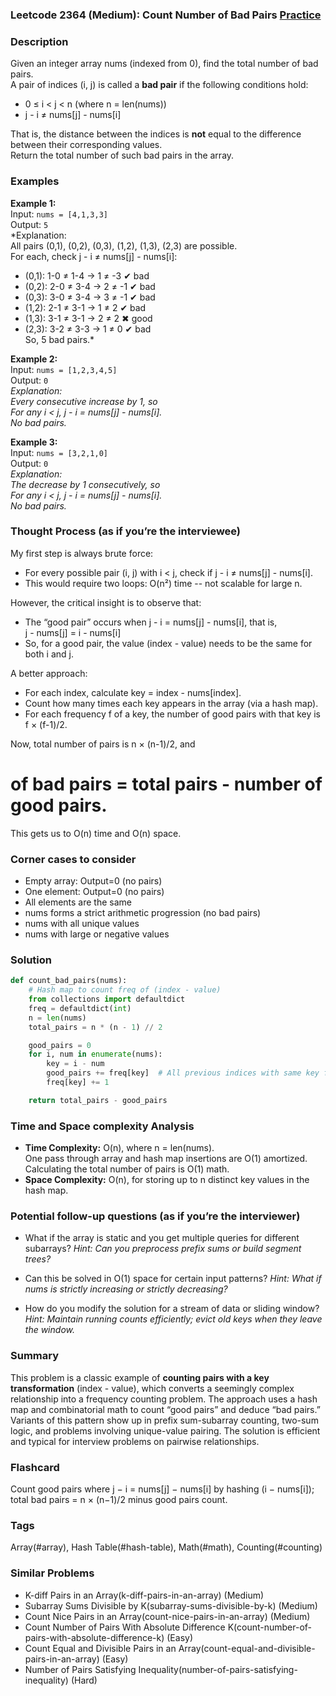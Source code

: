 ### Leetcode 2364 (Medium): Count Number of Bad Pairs [Practice](https://leetcode.com/problems/count-number-of-bad-pairs)

### Description  
Given an integer array nums (indexed from 0), find the total number of bad pairs.  
A pair of indices (i, j) is called a **bad pair** if the following conditions hold:
- 0 ≤ i < j < n (where n = len(nums))
- j - i ≠ nums[j] - nums[i]

That is, the distance between the indices is **not** equal to the difference between their corresponding values.  
Return the total number of such bad pairs in the array.

### Examples  

**Example 1:**  
Input: `nums = [4,1,3,3]`  
Output: `5`  
*Explanation:  
All pairs (0,1), (0,2), (0,3), (1,2), (1,3), (2,3) are possible.  
For each, check j - i ≠ nums[j] - nums[i]:  
- (0,1): 1-0 ≠ 1-4 → 1 ≠ -3 ✔ bad  
- (0,2): 2-0 ≠ 3-4 → 2 ≠ -1 ✔ bad  
- (0,3): 3-0 ≠ 3-4 → 3 ≠ -1 ✔ bad  
- (1,2): 2-1 ≠ 3-1 → 1 ≠ 2 ✔ bad  
- (1,3): 3-1 ≠ 3-1 → 2 ≠ 2 ✖ good  
- (2,3): 3-2 ≠ 3-3 → 1 ≠ 0 ✔ bad  
So, 5 bad pairs.*

**Example 2:**  
Input: `nums = [1,2,3,4,5]`  
Output: `0`  
*Explanation:  
Every consecutive increase by 1, so  
For any i < j, j - i = nums[j] - nums[i].  
No bad pairs.*

**Example 3:**  
Input: `nums = [3,2,1,0]`  
Output: `0`  
*Explanation:  
The decrease by 1 consecutively, so  
For any i < j, j - i = nums[j] - nums[i].  
No bad pairs.*

### Thought Process (as if you’re the interviewee)  

My first step is always brute force:  
- For every possible pair (i, j) with i < j, check if j - i ≠ nums[j] - nums[i].  
- This would require two loops: O(n²) time -- not scalable for large n.

However, the critical insight is to observe that:
- The “good pair” occurs when j - i = nums[j] - nums[i], that is,  
  j - nums[j] = i - nums[i]
- So, for a good pair, the value (index - value) needs to be the same for both i and j.

A better approach:
- For each index, calculate key = index - nums[index].
- Count how many times each key appears in the array (via a hash map).
- For each frequency f of a key, the number of good pairs with that key is f × (f-1)/2.

Now, total number of pairs is n × (n-1)/2, and  
# of bad pairs = total pairs - number of good pairs.

This gets us to O(n) time and O(n) space.

### Corner cases to consider  
- Empty array: Output=0 (no pairs)
- One element: Output=0 (no pairs)
- All elements are the same
- nums forms a strict arithmetic progression (no bad pairs)
- nums with all unique values
- nums with large or negative values

### Solution

```python
def count_bad_pairs(nums):
    # Hash map to count freq of (index - value)
    from collections import defaultdict
    freq = defaultdict(int)
    n = len(nums)
    total_pairs = n * (n - 1) // 2

    good_pairs = 0
    for i, num in enumerate(nums):
        key = i - num
        good_pairs += freq[key]  # All previous indices with same key form good pairs
        freq[key] += 1

    return total_pairs - good_pairs
```

### Time and Space complexity Analysis  

- **Time Complexity:** O(n), where n = len(nums).  
  One pass through array and hash map insertions are O(1) amortized.  
  Calculating the total number of pairs is O(1) math.
- **Space Complexity:** O(n), for storing up to n distinct key values in the hash map.

### Potential follow-up questions (as if you’re the interviewer)  

- What if the array is static and you get multiple queries for different subarrays?
  *Hint: Can you preprocess prefix sums or build segment trees?*

- Can this be solved in O(1) space for certain input patterns?
  *Hint: What if nums is strictly increasing or strictly decreasing?*

- How do you modify the solution for a stream of data or sliding window?
  *Hint: Maintain running counts efficiently; evict old keys when they leave the window.*

### Summary
This problem is a classic example of **counting pairs with a key transformation** (index - value), which converts a seemingly complex relationship into a frequency counting problem. The approach uses a hash map and combinatorial math to count “good pairs” and deduce “bad pairs.” Variants of this pattern show up in prefix sum-subarray counting, two-sum logic, and problems involving unique-value pairing. The solution is efficient and typical for interview problems on pairwise relationships.


### Flashcard
Count good pairs where j − i = nums[j] − nums[i] by hashing (i − nums[i]); total bad pairs = n × (n−1)/2 minus good pairs count.

### Tags
Array(#array), Hash Table(#hash-table), Math(#math), Counting(#counting)

### Similar Problems
- K-diff Pairs in an Array(k-diff-pairs-in-an-array) (Medium)
- Subarray Sums Divisible by K(subarray-sums-divisible-by-k) (Medium)
- Count Nice Pairs in an Array(count-nice-pairs-in-an-array) (Medium)
- Count Number of Pairs With Absolute Difference K(count-number-of-pairs-with-absolute-difference-k) (Easy)
- Count Equal and Divisible Pairs in an Array(count-equal-and-divisible-pairs-in-an-array) (Easy)
- Number of Pairs Satisfying Inequality(number-of-pairs-satisfying-inequality) (Hard)